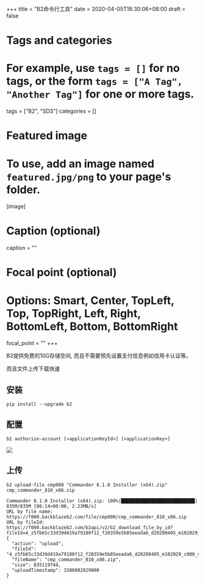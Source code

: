 +++
title = "B2命令行工具"
date = 2020-04-05T18:30:06+08:00
draft = false

# Tags and categories
# For example, use `tags = []` for no tags, or the form `tags = ["A Tag", "Another Tag"]` for one or more tags.
tags = ["B2", "SDS"]
categories = []

# Featured image
# To use, add an image named `featured.jpg/png` to your page's folder. 
[image]
  # Caption (optional)
  caption = ""

  # Focal point (optional)
  # Options: Smart, Center, TopLeft, Top, TopRight, Left, Right, BottomLeft, Bottom, BottomRight
  focal_point = ""
+++

B2提供免费的10G存储空间, 而且不需要预先设置支付信息例如信用卡认证等。

而且文件上传下载快速

## 安装


```
pip install --upgrade b2
```

## 配置

```
b2 authorize-account [<applicationKeyId>] [<applicationKey>]
```

![](/img/post/b2-key.png)

## 上传

```
b2 upload-file cmp000 "Commander 8.1.0 Installer (x64).zip" cmp_commander_810_x86.zip

Commander 8.1.0 Installer (x64).zip: 100%|███████████████████████████| 835M/835M [06:14<00:00, 2.23MB/s]
URL by file name: https://f000.backblazeb2.com/file/cmp000/cmp_commander_810_x86.zip
URL by fileId: https://f000.backblazeb2.com/b2api/v2/b2_download_file_by_id?fileId=4_z5fb65c33d39d419a79180f12_f20359e5b85eeada6_d20200405_m102029_c000_v0001066_t0051
{
  "action": "upload",
  "fileId": "4_z5fb65c33d39d419a79180f12_f20359e5b85eeada6_d20200405_m102029_c000_v0001066_t0051",
  "fileName": "cmp_commander_810_x86.zip",
  "size": 835119744,
  "uploadTimestamp": 1586082029000
}
```